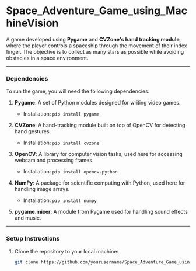 # Space_Adventure_Game_using_MachineVision

A game developed using **Pygame** and **CVZone's hand tracking module**, where the player controls a spaceship through the movement of their index finger. The objective is to collect as many stars as possible while avoiding obstacles in a space environment.

---

### **Dependencies**

To run the game, you will need the following dependencies:

1. **Pygame**: A set of Python modules designed for writing video games.
   - Installation: `pip install pygame`

2. **CVZone**: A hand-tracking module built on top of OpenCV for detecting hand gestures.
   - Installation: `pip install cvzone`

3. **OpenCV**: A library for computer vision tasks, used here for accessing webcam and processing frames.
   - Installation: `pip install opencv-python`

4. **NumPy**: A package for scientific computing with Python, used here for handling image arrays.
   - Installation: `pip install numpy`

5. **pygame.mixer**: A module from Pygame used for handling sound effects and music.

---

### **Setup Instructions**

1. Clone the repository to your local machine:
   ```bash
   git clone https://github.com/yourusername/Space_Adventure_Game_using_MachineVision.git
